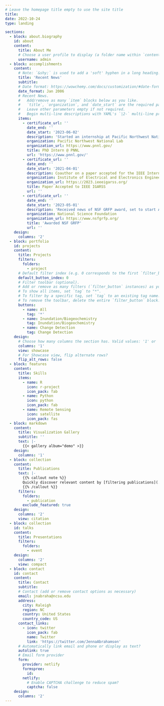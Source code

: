 ```yaml
---
# Leave the homepage title empty to use the site title
title:
date: 2022-10-24
type: landing

sections:
  - block: about.biography
    id: about
    content:
      title: About Me
      # Choose a user profile to display (a folder name within `content/authors/`)
      username: admin
  - block: accomplishments
    content:
      # Note: `&shy;` is used to add a 'soft' hyphen in a long heading.
      title: 'Recent News'
      subtitle:
      # Date format: https://wowchemy.com/docs/customization/#date-format
      date_format: Jan 2006
      # Recent News.
      #   Add/remove as many `item` blocks below as you like.
      #   `title`, `organization`, and `date_start` are the required parameters.
      #   Leave other parameters empty if not required.
      #   Begin multi-line descriptions with YAML's `|2-` multi-line prefix.
      items:
        - certificate_url: ''
          date_end: ''
          date_start: '2023-06-02'
          description: 'Started an internship at Pacific Northwest National Lab'
          organization: Pacific Northwest National Lab
          organization_url: https://www.pnnl.gov/
          title: PhD Intern @ PNNL
          url: 'https://www.pnnl.gov/'
        - certificate_url: ''
          date_end: ''
          date_start: '2021-04-01'
          description: Coauthor on a paper accepted for the IEEE International Geoscience & Remote Sensing Symposium.
          organization: Institute of Electrical and Electronics Engineers
          organization_url: https://2023.ieeeigarss.org/
          title: Paper Accepted to IEEE IGARSS
          url: ''
        - certificate_url: ''
          date_end: ''
          date_start: '2023-05-01'
          description: 'Received news of NSF GRFP award, set to start August 1st'
          organization: National Science Foundation
          organization_url: https://www.nsfgrfp.org/
          title: 'Awarded NSF GRFP'
          url: ''
    design:
      columns: '2'
  - block: portfolio
    id: projects
    content:
      title: Projects
      filters:
        folders:
          - project
      # Default filter index (e.g. 0 corresponds to the first `filter_button` instance below).
      default_button_index: 0
      # Filter toolbar (optional).
      # Add or remove as many filters (`filter_button` instances) as you like.
      # To show all items, set `tag` to "*".
      # To filter by a specific tag, set `tag` to an existing tag name.
      # To remove the toolbar, delete the entire `filter_button` block.
      buttons:
        - name: All
          tag: '*'
        - name: Inundation/Biogeochemistry
          tag: Inundation/Biogeochemistry
        - name: Change Detection
          tag: Change Detection
    design:
      # Choose how many columns the section has. Valid values: '1' or '2'.
      columns: '1'
      view: showcase
      # For Showcase view, flip alternate rows?
      flip_alt_rows: false
  - block: features
    content:
      title: Skills
      items:
        - name: R
          icon: r-project
          icon_pack: fab
        - name: Python
          icon: python
          icon_pack: fab
        - name: Remote Sensing
          icon: satellite
          icon_pack: fas
  - block: markdown
    content:
      title: Visualization Gallery
      subtitle: ''
      text: |-
        {{< gallery album="demo" >}}
    design:
      columns: '1'
  - block: collection
    content:
      title: Publications
      text: |-
        {{% callout note %}}
        Quickly discover relevant content by [filtering publications](./publication/).
        {{% /callout %}}
      filters:
        folders:
          - publication
        exclude_featured: true
    design:
      columns: '2'
      view: citation
  - block: collection
    id: talks
    content:
      title: Presentations
      filters:
        folders:
          - event
    design:
      columns: '2'
      view: compact
  - block: contact
    id: contact
    content:
      title: Contact
      subtitle:
      # Contact (add or remove contact options as necessary)
      email: jnabraha@ncsu.edu
      address:
        city: Raleigh
        region: NC
        country: United States
        country_code: US
      contact_links:
        - icon: twitter
          icon_pack: fab
          name: Twitter
          link: 'https://twitter.com/JennaAbrahamson'
      # Automatically link email and phone or display as text?
      autolink: true
      # Email form provider
      form:
        provider: netlify
        formspree:
          id:
        netlify:
          # Enable CAPTCHA challenge to reduce spam?
          captcha: false
    design:
      columns: '2'
---
```

